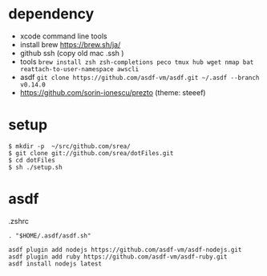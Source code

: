 # dependency

- xcode command line tools
- install brew https://brew.sh/ja/
- github ssh (copy old mac .ssh )
- tools `brew install zsh zsh-completions peco tmux hub wget nmap bat reattach-to-user-namespace awscli`
- asdf `git clone https://github.com/asdf-vm/asdf.git ~/.asdf --branch v0.14.0`
- https://github.com/sorin-ionescu/prezto (theme: steeef)

# setup

```
$ mkdir -p  ~/src/github.com/srea/
$ git clone git://github.com/srea/dotFiles.git
$ cd dotFiles
$ sh ./setup.sh
```

# asdf

.zshrc
```
. "$HOME/.asdf/asdf.sh"
```

```
asdf plugin add nodejs https://github.com/asdf-vm/asdf-nodejs.git
asdf plugin add ruby https://github.com/asdf-vm/asdf-ruby.git
asdf install nodejs latest
```
